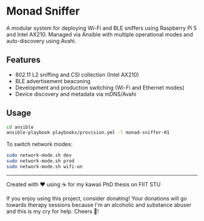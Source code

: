 # Monad Sniffer

A modular system for deploying Wi-Fi and BLE sniffers using Raspberry Pi 5 and Intel AX210. Managed via Ansible with
multiple operational modes and auto-discovery using Avahi.

## Features

- 802.11 L2 sniffing and CSI collection (Intel AX210)
- BLE advertisement beaconing
- Development and production switching (Wi-Fi and Ethernet modes)
- Device discovery and metadata via mDNS/Avahi

## Usage

```bash
cd ansible
ansible-playbook playbooks/provision.yml -l monad-sniffer-01
```

To switch network modes:

```bash
sudo network-mode.sh dev
sudo network-mode.sh prod
sudo network-mode.sh wifi-on
```

---
Created with ❤️ using ☕️ for my kawaii PhD thesis on FIIT STU

If you enjoy using this project, consider donating! Your donations will go towards therapy sessions because
I'm an alcoholic and substance abuser and this is my cry for help. Cheers 🍻!
